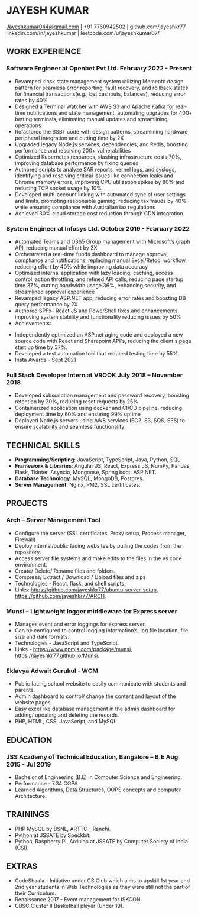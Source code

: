 # JAYESH KUMAR

Jayeshkumar044@gmail.com | +91 7760942502 | github.com/jayeshkr77
linkedin.com/in/jayeshkumar | leetcode.com/u/jayeshkumar07/

## WORK EXPERIENCE

### Software Engineer at Openbet Pvt Ltd. February 2022 - Present
 
+ Revamped kiosk state management system utilizing Memento design pattern for seamless error reporting, fault recovery, and rollback states for financial transactions(e.g., bet cashouts, balances), reducing error rates by 40%
+ Designed a Terminal Watcher with AWS S3 and Apache Kafka for real-time notifications and state management, automating upgrades for 400+ betting terminals, eliminating manual updates and streamlining operations
+ Refactored the SSBT code with design patterns, streamlining hardware peripheral integration and cutting time by 2X
+ Upgraded legacy Node.js services, dependencies, and Redis, boosting performance and resolving 200+ vulnerabilities
+ Optimized Kubernetes resources, slashing infrastructure costs 70%, improving database performance by fixing queries
+ Authored scripts to analyze SAR reports, kernel logs, and syslogs, identifying and resolving critical issues like connection leaks and Chrome memory errors, improving CPU utilization spikes by 80% and reducing TCP socket usage by 10%
+ Developed multi-account linking with automated sync of user settings and limits, promoting responsible gaming, reducing tax frauds by 40% while ensuring compliance with Australian tax regulations
+ Achieved 30% cloud storage cost reduction through CDN integration

### System Engineer at Infosys Ltd. October 2019 - February 2022

+ Automated Teams and O365 Group management with Microsoft’s graph API, reducing manual effort by 3X
+ Orchestrated a real-time funds dashboard to manage approval, compliance and notifications, replacing manual Excel/Retool workflow, reducing effort by 40% while improving data accuracy
+ Optimized internal application with lazy loading, caching, access control, action throttling, and refined API calls, reducing page startup time 37%, cutting bandwidth usage 36%, enhancing security, and streamlined approval experience
+ Revamped legacy ASP.NET app, reducing error rates and boosting DB query performance by 2X
+ Authored SPFx– React JS and PowerShell fixes and enhancements, improving system stability and functionality reducing issues by 50%
+ Achievements:
 - Independently optimized an ASP.net aging code and deployed a new source code with React and Sharepoint API's, reducing the client's page start up time by 37%.
 - Developed a test automation tool that reduced testing time by 55%.
 - Insta Awards - Sept 2021

### Full Stack Developer Intern at VROOK July 2018 – November 2018

+ Developed subscription management and password recovery, boosting retention by 30%, reducing reset requests by 25%
+ Containerized application using docker and CI/CD pipeline, reducing deployment time by 60% and ensuring 99% uptime
+ Deployed Node.js servers using AWS services (EC2, S3, SQS, SES) to ensure scalability and seamless functionality

## TECHNICAL SKILLS

+ **Programming/Scripting**: JavaScript, TypeScript, Java, Python, SQL.
+ **Framework & Libraries**: Angular JS, React, Express JS, NumPy, Pandas, Flask, Tkinter, Asyncio, Mongoose, Spring boot, ASP.NET.
+ **Database Technology**: MySQL, MongoDB, Postgres.
+ **Server Management**: Nginx, PM2, SSL certificates.

## PROJECTS
### Arch – Server Management Tool
+ Configure the server (SSL certificates, Proxy setup, Process manager, Firewall)
+ Deploy internal/public facing websites by pulling the codes from the repository.
+ Access server file systems and make edits to the files in the vs code environment.
+ Create/ Delete/ Rename files and folders.
+ Compress/ Extract / Download / Upload files and zips
+ Technologies - React, flask, and shell scripts.
+ Links: https://github.com/jayeshkr77/ubuntu-server-setup, https://github.com/jayeshkr77/ARCH.

### Munsi – Lightweight logger middleware for Express server
+ Manages event and error loggings for express server.
+ Can be configured to control logging information’s, log file location, file size and date formats.
+ Technologies - JavaScript and TypeScript.
+ Links - https://www.npmjs.com/package/munsi, https://jayeshkr77.github.io/Munsi.

### Eklavya Adwait Gurukul - WCM
+ Public facing school website to easily communicate with students and parents.
+ Admin dashboard to control/ change the content and layout of the website pages.
+ Easy excel like database management in the admin dashboard for adding/ updating and deleting the records.
+ PHP, HTML, CSS, JavaScript, and MySQL


## EDUCATION

### JSS Academy of Technical Education, Bangalore – B.E Aug 2015 - Jul 2019
+ Bachelor of Engineering (B.E) in Computer Science and Engineering.
+ Performance - 7.34 CGPA
+ Learned Algorithms, Data Structures, OOPS concepts and computer Architecture.

## TRAININGS
+ PHP MySQL by BSNL, ARTTC - Ranchi.
+ Python at JSSATE by Speckbit.
+ Python, Raspberry PI, Arduino at JSSATE by Computer Society of India (CSI).

## EXTRAS
+ CodeShaala - Initiative under CS Club which aims to upskill 1st year and 2nd year students in Web Technologies as they were
still not the part of their Curriculum.
+ Renaissance 2017 - Event management for ISKCON.
+ CBSC Cluster II Basketball player (Under 19).


